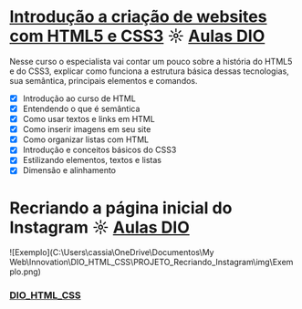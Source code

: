# [Introdução a criação de websites com HTML5 e CSS3](https://github.com/kakanew/DIO_HTML_CSS/tree/master/Innovation_HTML_CSS3) ☼ [Aulas DIO](https://web.digitalinnovation.one/course/introducao-criacao-de-websites-com-html5-e-css3/learning/462f831d-5fdf-485e-bf07-1d391eb94ac8/)
Nesse curso o especialista vai contar um pouco sobre a história do HTML5 e do CSS3, explicar como funciona a estrutura básica dessas tecnologias, sua semântica, principais elementos e comandos.

- [x] Introdução ao curso de HTML
- [x] Entendendo o que é semântica
- [x] Como usar textos e links em HTML
- [x] Como inserir imagens em seu site
- [x] Como organizar listas com HTML
- [x] Introdução e conceitos básicos do CSS3
- [x] Estilizando elementos, textos e listas
- [x] Dimensão e alinhamento

# Recriando a página inicial do Instagram ☼ [Aulas DIO](https://web.digitalinnovation.one/lab/recriando-a-pagina-inicial-do-instagram/learning/35838848-f99e-473c-9201-816d046ebf12)

![Exemplo](C:\Users\cassia\OneDrive\Documentos\My Web\Innovation\DIO_HTML_CSS\PROJETO_Recriando_Instagram\img\Exemplo.png)

### [DIO_HTML_CSS](https://github.com/kakanew/DIO_HTML_CSS)

